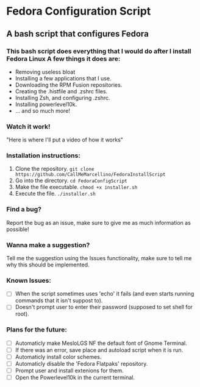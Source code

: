 # Fedora Configuration Script
## A bash script that configures Fedora

### This bash script does everything that I would do after I install Fedora Linux A few things it does are:
* Removing useless bloat
* Installing a few applications that I use.
* Downloading the RPM Fusion repositories.
* Creating the .histfile and .zshrc files.
* Installing Zsh, and configuring .zshrc.
* Installing powerlevel10k.
* ... and so much more!

### Watch it work!
"Here is where I'll put a video of how it works"

### Installation instructions:
1. Clone the repository.
   ```git clone https://github.com/CallMeMarcellino/FedoraInstallScript```
2. Go into the directory.
   ```cd FedoraConfigScript```
3. Make the file executable.
   ```chmod +x installer.sh```
4. Execute the file.
   ```./installer.sh```

### Find a bug?
Report the bug as an issue, make sure to give me as much information as possible!

### Wanna make a suggestion?
Tell me the suggestion using the Issues functionality, make sure to tell me why this should be implemented.

### Known Issues:
* [ ] When the script sometimes uses 'echo' it fails (and even starts running commands that it isn't suppost to).
* [ ] Doesn't prompt user to enter their password (supposed to set shell for root).

### Plans for the future:
* [ ] Automaticly make MesloLGS NF the default font of Gnome Terminal.
* [ ] If there was an error, save place and autoload script when it is run.
* [ ] Automaticly install color schemes.
* [ ] Automaticly disable the 'Fedora Flatpaks' repository.
* [ ] Prompt user and install extenions for them.
* [ ] Open the Powerlevel10k in the current terminal.
